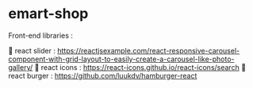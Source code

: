 # emart-shop

Front-end libraries :

:jack_o_lantern: react slider : https://reactjsexample.com/react-responsive-carousel-component-with-grid-layout-to-easily-create-a-carousel-like-photo-gallery/
:jack_o_lantern: react icons  : https://react-icons.github.io/react-icons/search
:jack_o_lantern: react burger : https://github.com/luukdv/hamburger-react
